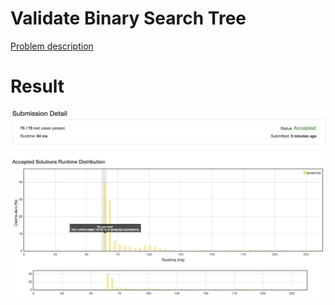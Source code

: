 # Validate Binary Search Tree

[Problem description](https://leetcode.com/problems/validate-binary-search-tree/description)

# Result

![result](result.png)
